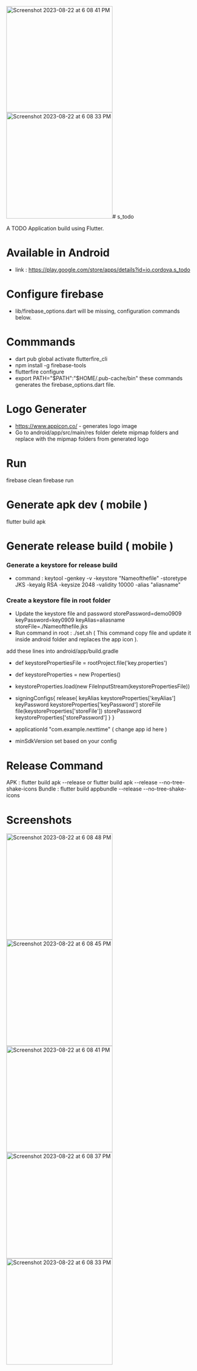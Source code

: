 <img width="280" alt="Screenshot 2023-08-22 at 6 08 41 PM" src="https://github.com/sivajaffey/stodo/assets/53942949/807e5349-00a1-46e3-ae45-22819210a59c"><img width="280" alt="Screenshot 2023-08-22 at 6 08 33 PM" src="https://github.com/sivajaffey/stodo/assets/53942949/0cfcc045-db28-4c9c-995b-d243a4659022"># s_todo

A TODO Application build using Flutter.
# Available in Android 
- link : https://play.google.com/store/apps/details?id=io.cordova.s_todo
# Configure firebase 
- lib/firebase_options.dart will be missing, configuration commands below.

# Commmands

- dart pub global activate flutterfire_cli
- npm install -g firebase-tools
- flutterfire configure
- export PATH="$PATH":"$HOME/.pub-cache/bin"
these commands generates the firebase_options.dart file.

# Logo Generater
- https://www.appicon.co/ - generates logo image
- Go to android/app/src/main/res folder delete mipmap folders and replace with the mipmap folders from generated logo  

# Run 
firebase clean 
firebase run

# Generate apk dev ( mobile )
flutter build apk

# Generate release build ( mobile )
 ### Generate a keystore for release build 
 - command : keytool -genkey -v -keystore "Nameofthefile" -storetype JKS -keyalg RSA -keysize 2048 -validity 10000 -alias "aliasname"
 ### Create a keystore file in root folder
 - Update the keystore file and password
    storePassword=demo0909
    keyPassword=key0909
    keyAlias=aliasname
    storeFile=./Nameofthefile.jks
 - Run command in root : ./set.sh ( This command copy file and update it inside android folder and replaces the app icon ).

add these lines into android/app/build.gradle

- def keystorePropertiesFile = rootProject.file('key.properties')
- def keystoreProperties = new Properties()
- keystoreProperties.load(new FileInputStream(keystorePropertiesFile))

- signingConfigs{
        release{
            keyAlias keystoreProperties['keyAlias']
            keyPassword keystoreProperties['keyPassword']
            storeFile file(keystoreProperties['storeFile'])
            storePassword keystoreProperties['storePassword']
        }
    }
    
- applicationId "com.example.nexttime" ( change app id here )
- minSdkVersion set based on your config
# Release Command 
APK : flutter build apk --release or flutter build apk --release --no-tree-shake-icons
Bundle : flutter build appbundle --release --no-tree-shake-icons
# Screenshots

<img width="280" alt="Screenshot 2023-08-22 at 6 08 48 PM" src="https://github.com/sivajaffey/stodo/assets/53942949/372e1fee-5529-43d8-9e52-04d70377af5f">
<img width="280" alt="Screenshot 2023-08-22 at 6 08 45 PM" src="https://github.com/sivajaffey/stodo/assets/53942949/60e98d6f-e885-45c9-b8d3-ba103a5d5a7b">
<img width="280" alt="Screenshot 2023-08-22 at 6 08 41 PM" src="https://github.com/sivajaffey/stodo/assets/53942949/41c0390e-75b1-4b69-b4c3-cbdd089576b4">
<img width="280" alt="Screenshot 2023-08-22 at 6 08 37 PM" src="https://github.com/sivajaffey/stodo/assets/53942949/82c56249-72d3-4077-93e9-721afeab21bb">
<img width="280" alt="Screenshot 2023-08-22 at 6 08 33 PM" src="https://github.com/sivajaffey/stodo/assets/53942949/8d2acb1e-2378-4b90-8167-bc3cfce81d89">

